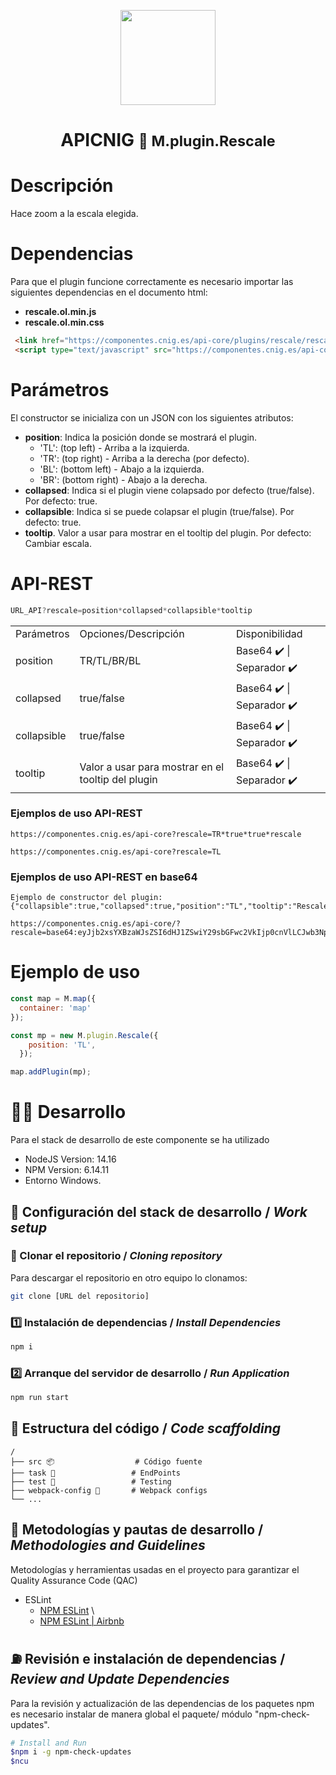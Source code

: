 <p align="center">
  <img src="https://www.ign.es/resources/viewer/images/logoApiCnig0.5.png" height="152" />
</p>
<h1 align="center"><strong>APICNIG</strong> <small>🔌 M.plugin.Rescale</small></h1>

# Descripción

Hace zoom a la escala elegida.


# Dependencias

Para que el plugin funcione correctamente es necesario importar las siguientes dependencias en el documento html:

- **rescale.ol.min.js**
- **rescale.ol.min.css**


```html
 <link href="https://componentes.cnig.es/api-core/plugins/rescale/rescale.ol.min.css" rel="stylesheet" />
 <script type="text/javascript" src="https://componentes.cnig.es/api-core/plugins/rescale/rescale.ol.min.js"></script>
```

# Parámetros

El constructor se inicializa con un JSON con los siguientes atributos:

- **position**: Indica la posición donde se mostrará el plugin.
  - 'TL': (top left) - Arriba a la izquierda.
  - 'TR': (top right) - Arriba a la derecha (por defecto).
  - 'BL': (bottom left) - Abajo a la izquierda.
  - 'BR': (bottom right) - Abajo a la derecha.
- **collapsed**: Indica si el plugin viene colapsado por defecto (true/false). Por defecto: true.
- **collapsible**: Indica si se puede colapsar el plugin (true/false). Por defecto: true.
- **tooltip**. Valor a usar para mostrar en el tooltip del plugin. Por defecto: Cambiar escala.

# API-REST

```javascript
URL_API?rescale=position*collapsed*collapsible*tooltip
```

<table>
  <tr>
    <td>Parámetros</td>
    <td>Opciones/Descripción</td>
    <td>Disponibilidad</td>
  </tr>
  <tr>
    <td>position</td>
    <td>TR/TL/BR/BL</td>
    <td>Base64 ✔️ | Separador ✔️</td>
  </tr>
  <tr>
    <td>collapsed</td>
    <td>true/false</td>
    <td>Base64 ✔️ | Separador ✔️</td>
  </tr>
  <tr>
    <td>collapsible</td>
    <td>true/false</td>
    <td>Base64 ✔️ | Separador ✔️</td> 
  </tr>
  <tr>
    <td>tooltip</td>
    <td>Valor a usar para mostrar en el tooltip del plugin</td>
    <td>Base64 ✔️ | Separador ✔️</td>
  </tr>
</table>


### Ejemplos de uso API-REST

```
https://componentes.cnig.es/api-core?rescale=TR*true*true*rescale
```

```
https://componentes.cnig.es/api-core?rescale=TL
```
### Ejemplos de uso API-REST en base64
```
Ejemplo de constructor del plugin: {"collapsible":true,"collapsed":true,"position":"TL","tooltip":"Rescale"}

https://componentes.cnig.es/api-core/?rescale=base64:eyJjb2xsYXBzaWJsZSI6dHJ1ZSwiY29sbGFwc2VkIjp0cnVlLCJwb3NpdGlvbiI6IlRMIiwidG9vbHRpcCI6IlJlc2NhbGUifQ=='
```

# Ejemplo de uso

```javascript
const map = M.map({
  container: 'map'
});

const mp = new M.plugin.Rescale({
    position: 'TL',
  });

map.addPlugin(mp);
```

# 👨‍💻 Desarrollo

Para el stack de desarrollo de este componente se ha utilizado

* NodeJS Version: 14.16
* NPM Version: 6.14.11
* Entorno Windows.

## 📐 Configuración del stack de desarrollo / *Work setup*


### 🐑 Clonar el repositorio / *Cloning repository*

Para descargar el repositorio en otro equipo lo clonamos:

```bash
git clone [URL del repositorio]
```

### 1️⃣ Instalación de dependencias / *Install Dependencies*

```bash
npm i
```

### 2️⃣ Arranque del servidor de desarrollo / *Run Application*

```bash
npm run start
```

## 📂 Estructura del código / *Code scaffolding*

```any
/
├── src 📦                  # Código fuente
├── task 📁                 # EndPoints
├── test 📁                 # Testing
├── webpack-config 📁       # Webpack configs
└── ...
```
## 📌 Metodologías y pautas de desarrollo / *Methodologies and Guidelines*

Metodologías y herramientas usadas en el proyecto para garantizar el Quality Assurance Code (QAC)

* ESLint
  * [NPM ESLint](https://www.npmjs.com/package/eslint) \
  * [NPM ESLint | Airbnb](https://www.npmjs.com/package/eslint-config-airbnb)

## ⛽️ Revisión e instalación de dependencias / *Review and Update Dependencies*

Para la revisión y actualización de las dependencias de los paquetes npm es necesario instalar de manera global el paquete/ módulo "npm-check-updates".

```bash
# Install and Run
$npm i -g npm-check-updates
$ncu
```
